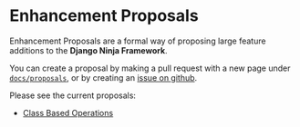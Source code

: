 # Enhancement Proposals

Enhancement Proposals are a formal way of proposing large feature additions to the **Django Ninja Framework**.

You can create a proposal by making a pull request with a new page under [`docs/proposals`](https://github.com/vitalik/django-ninja/tree/master/docs/docs/proposals), or by creating an [issue on github](https://github.com/vitalik/django-ninja/issues).

Please see the current proposals:

 - [Class Based Operations](cbv.md)
